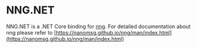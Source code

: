 # NNG.NET
NNG.NET is a .NET Core binding for [nng](https://github.com/nanomsg/nng). 
For detailed documentation about nng please refer to [https://nanomsg.github.io/nng/man/index.html](https://nanomsg.github.io/nng/man/index.html)

